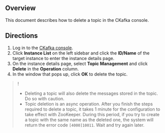 ## Overview

This document describes how to delete a topic in the CKafka console.

## Directions

1. Log in to the [CKafka console](https://console.cloud.tencent.com/ckafka).
2. Click **Instance List** on the left sidebar and click the **ID/Name** of the target instance to enter the instance details page.
3. On the instance details page, select **Topic Management** and click **Delete** in the **Operation** column.
4. In the window that pops up, click **OK** to delete the topic.


> !
> - Deleting a topic will also delete the messages stored in the topic. Do so with caution.
> - Topic deletion is an async operation. After you finish the steps required to delete a topic, it takes 1 minute for the configuration to take effect with ZooKeeper. During this period, if you try to create a topic with the same name as the deleted one, the system will return the error code `[4000]10011`. Wait and try again later.

